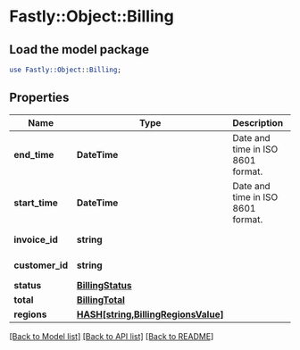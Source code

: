 # Fastly::Object::Billing

## Load the model package
```perl
use Fastly::Object::Billing;
```

## Properties
Name | Type | Description | Notes
------------ | ------------- | ------------- | -------------
**end_time** | **DateTime** | Date and time in ISO 8601 format. | [optional] [readonly] 
**start_time** | **DateTime** | Date and time in ISO 8601 format. | [optional] [readonly] 
**invoice_id** | **string** |  | [optional] [readonly] 
**customer_id** | **string** |  | [optional] [readonly] 
**status** | [**BillingStatus**](BillingStatus.md) |  | [optional] 
**total** | [**BillingTotal**](BillingTotal.md) |  | [optional] 
**regions** | [**HASH[string,BillingRegionsValue]**](BillingRegionsValue.md) |  | [optional] 

[[Back to Model list]](../README.md#documentation-for-models) [[Back to API list]](../README.md#documentation-for-api-endpoints) [[Back to README]](../README.md)


